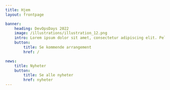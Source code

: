 ```yaml
---
title: Hjem
layout: frontpage

banner:
    heading: DevOpsDays 2022
    image: /illustrations/illustration_12.png
    intro: Lorem ipsum dolor sit amet, consectetur adipiscing elit. Pellentesque auctor quam nec euismod efficitur. Mauris sed justo et ipsum blandit venenatis sed eget enim.
    button:
        title: Se kommende arrangement
        href: /

news:
    title: Nyheter
    button:
        title: Se alle nyheter
        href: nyheter
---
```


